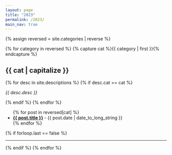 ```yaml
---
layout: page
title: "2023"
permalink: /2023/
main_nav: true
---
```


<!-- {% assign sorted = site.categories | reverse %} -->
<!-- {: reversed="reversed"} -->

<!-- {% int count = site.categories.size - 1 %}
{% site.categories_reverse[site.categories.size] %}
{% for category in site.categories %}
  {% site.categories_reverse[count] = category %}
  {% count -= 1 %}
{% endfor %} -->

{% assign reversed = site.categories | reverse %}

{% for category in reversed %}
  {% capture cat %}{{ category | first }}{% endcapture %}
  <h2 id="{{cat}}">{{ cat | capitalize }}</h2>
  {% for desc in site.descriptions %}
    {% if desc.cat == cat %}
      <p class="desc"><em>{{ desc.desc }}</em></p>
    {% endif %}
  {% endfor %}
  <ul class="posts-list">
  {% for post in reversed[cat] %}
    <li>
      <strong>
        <a href="{{ post.url | prepend: site.baseurl }}">{{ post.title }}</a>
      </strong>
      <span class="post-date">- {{ post.date | date_to_long_string }}</span>
    </li>
  {% endfor %}
  </ul>
  {% if forloop.last == false %}<hr>{% endif %}
{% endfor %}
<br>
